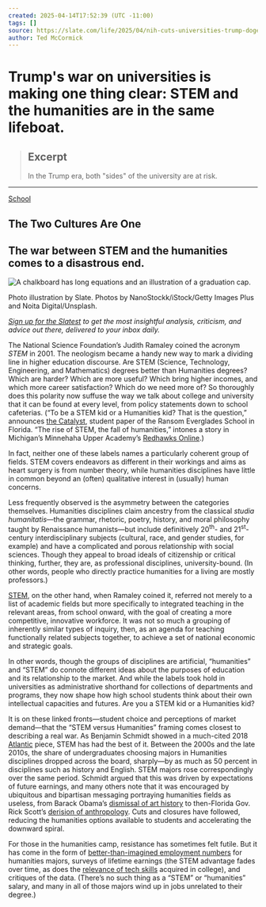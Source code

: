 ```yaml
---
created: 2025-04-14T17:52:39 (UTC -11:00)
tags: []
source: https://slate.com/life/2025/04/nih-cuts-universities-trump-doge-funding.html
author: Ted McCormick
---
```


# Trump's war on universities is making one thing clear: STEM and the humanities are in the same lifeboat.

> ## Excerpt
> In the Trump era, both "sides" of the university are at risk.

---
[School](https://slate.com/life/school)

## The Two Cultures Are One

## The war between STEM and the humanities comes to a disastrous end.

![A chalkboard has long equations and an illustration of a graduation cap.](https://compote.slate.com/images/b3f38132-c984-4b57-8436-b5f90eb6d820.jpeg?crop=1560%2C1040%2Cx0%2Cy0)

Photo illustration by Slate. Photos by NanoStockk/iStock/Getty Images Plus and Noita Digital/Unsplash.

_[Sign up for the Slatest](https://slate.com/theslatest?utm_source=slate&utm_medium=article&utm_campaign=article_plain_text_topper) to get the most insightful analysis, criticism, and advice out there, delivered to your inbox daily._

The National Science Foundation’s Judith Ramaley coined the acronym _STEM_ in 2001. The neologism became a handy new way to mark a dividing line in higher education discourse. Are STEM (Science, Technology, Engineering, and Mathematics) degrees better than Humanities degrees? Which are harder? Which are more useful? Which bring higher incomes, and which more career satisfaction? Which do we need more of? So thoroughly does this polarity now suffuse the way we talk about college and university that it can be found at every level, from policy statements down to school cafeterias. (“To be a STEM kid or a Humanities kid? That is the question,” announces [the Catalyst](https://recatalyst.org/4022/features/stem-kid-vs-humanities-kid-do-these-labels-matter/), student paper of the Ransom Everglades School in Florida. “The rise of STEM, the fall of humanities,” intones a story in Michigan’s Minnehaha Upper Academy’s [Redhawks Online](https://redhawksonline.com/2023/12/17/the-rise-of-stem-the-fall-of-humanities/).)

In fact, neither one of these labels names a particularly coherent group of fields. STEM covers endeavors as different in their workings and aims as heart surgery is from number theory, while humanities disciplines have little in common beyond an (often) qualitative interest in (usually) human concerns.

Less frequently observed is the asymmetry between the categories themselves. Humanities disciplines claim ancestry from the classical _studia humanitatis_—the grammar, rhetoric, poetry, history, and moral philosophy taught by Renaissance humanists—but include definitively 20<sup>th</sup>\- and 21<sup>st</sup>\-century interdisciplinary subjects (cultural, race, and gender studies, for example) and have a complicated and porous relationship with social sciences. Though they appeal to broad ideals of citizenship or critical thinking, further, they are, as professional disciplines, university-bound. (In other words, people who directly practice humanities for a living are mostly professors.)

[STEM](https://web.htk.tlu.ee/STEAM/handbook/chapter/chapter-1/), on the other hand, when Ramaley coined it, referred not merely to a list of academic fields but more specifically to integrated teaching in the relevant areas, from school onward, with the goal of creating a more competitive, innovative workforce. It was not so much a grouping of inherently similar types of inquiry, then, as an agenda for teaching functionally related subjects together, to achieve a set of national economic and strategic goals.

In other words, though the groups of disciplines are artificial, “humanities” and “STEM” do connote different ideas about the purposes of education and its relationship to the market. And while the labels took hold in universities as administrative shorthand for collections of departments and programs, they now shape how high school students think about their own intellectual capacities and futures. Are you a STEM kid or a Humanities kid?

It is on these linked fronts—student choice and perceptions of market demand—that the “STEM versus Humanities” framing comes closest to describing a real war. As Benjamin Schmidt showed in a much-cited 2018 [Atlantic](https://www.theatlantic.com/ideas/archive/2018/08/the-humanities-face-a-crisisof-confidence/567565/) piece, STEM has had the best of it. Between the 2000s and the late 2010s, the share of undergraduates choosing majors in Humanities disciplines dropped across the board, sharply—by as much as 50 percent in disciplines such as history and English. STEM majors rose correspondingly over the same period. Schmidt argued that this was driven by expectations of future earnings, and many others note that it was encouraged by ubiquitous and bipartisan messaging portraying humanities fields as useless, from Barack Obama’s [dismissal of art history](https://www.insidehighered.com/news/2014/01/31/obama-becomes-latest-politician-criticize-liberal-arts-discipline) to then-Florida Gov. Rick Scott’s [derision of anthropology](https://www.npr.org/2011/10/13/141305593/fla-gov-rick-scott-slams-anthropology-degrees). Cuts and closures have followed, reducing the humanities options available to students and accelerating the downward spiral.

For those in the humanities camp, resistance has sometimes felt futile. But it has come in the form of [better-than-imagined employment numbers](https://scholarlykitchen.sspnet.org/2023/12/14/humanities-and-jobs-data-whats-the-real-story/) for humanities majors, surveys of lifetime earnings (the STEM advantage fades over time, as does the [relevance of tech skills](https://press.uchicago.edu/ucp/books/book/chicago/W/bo206855230.html) acquired in college), and critiques of the data. (There’s no such thing as a “STEM” or “humanities” salary, and many in all of those majors wind up in jobs unrelated to their degree.)
